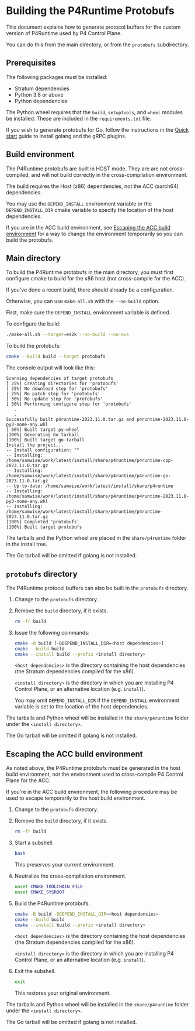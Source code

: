 # Building the P4Runtime Protobufs

This document explains how to generate protocol buffers for the custom
version of P4Runtime used by P4 Control Plane.

You can do this from the main directory, or from the `protobufs` subdirectory.

## Prerequisites

The following packages must be installed:

- Stratum dependencies
- Python 3.8 or above
- Python dependencies

The Python wheel requires that the `build`, `setuptools`, and `wheel`
modules be installed. These are included in the `requirements.txt` file.

If you wish to generate protobufs for Go, follow the instructions in the
[Quick start](https://grpc.io/docs/languages/go/quickstart/) guide
to install golang and the gRPC plugins.

## Build environment

The P4Runtime protobufs are built in HOST mode. They are are not
cross-compiled, and will not build correctly in the cross-compilation
environment.

The build requires the Host (x86) dependencies, not the ACC (aarch64)
dependencies.

You may use the `DEPEND_INSTALL` environment variable
or the `DEPEND_INSTALL_DIR` cmake variable
to specify the location of the host dependencies.

If you are in the ACC build environment, see
[Escaping the ACC build environment](#escaping-the-acc-build-environment)
for a way to change the environment temporarily so you can build the
protobufs.

## Main directory

To build the P4Runtime protobufs in the main directory, you must first
configure cmake to build for the x86 host (not cross-compile for the ACC).

If you've done a recent build, there should already be a configuration.

Otherwise, you can use `make-all.sh` with the `--no-build` option.

First, make sure the `DEPEND_INSTALL` environment variable is defined.

To configure the build:

```bash
./make-all.sh --target=es2k --no-build --no-ovs
```

To build the protobufs:

```bash
cmake --build build --target protobufs
```

The console output will look like this:

```text
Scanning dependencies of target protobufs
[ 25%] Creating directories for 'protobufs'
[ 25%] No download step for 'protobufs'
[ 25%] No patch step for 'protobufs'
[ 50%] No update step for 'protobufs'
[ 50%] Performing configure step for 'protobufs'
   .
   .
Successfully built p4runtime-2023.11.0.tar.gz and p4runtime-2023.11.0-py3-none-any.whl
[ 66%] Built target py-wheel
[100%] Generating Go tarball
[100%] Built target go-tarball
Install the project...
-- Install configuration: ""
-- Installing: /home/samwise/work/latest/install/share/p4runtime/p4runtime-cpp-2023.11.0.tar.gz
-- Installing: /home/samwise/work/latest/install/share/p4runtime/p4runtime-go-2023.11.0.tar.gz
-- Up-to-date: /home/samwise/work/latest/install/share/p4runtime
-- Installing: /home/samwise/work/latest/install/share/p4runtime/p4runtime-2023.11.0-py3-none-any.whl
-- Installing: /home/samwise/work/latest/install/share/p4runtime/p4runtime-2023.11.0.tar.gz
[100%] Completed 'protobufs'
[100%] Built target protobufs
```

The tarballs and the Python wheel are placed in the `share/p4runtime` folder
in the install tree.

The Go tarball will be omitted if golang is not installed.

## `protobufs` directory

The P4Runtime protocol buffers can also be built in the `protobufs` directory.

1. Change to the `protobufs` directory.

2. Remove the `build` directory, if it exists.

   ```bash
   rm -fr build
   ```

3. Issue the following commands:

   ```bash
   cmake -B build [-DDEPEND_INSTALL_DIR=<host dependencies>]
   cmake --build build
   cmake --install build --prefix <install directory>
   ```

   `<host dependencies>` is the directory containing the host dependencies
   (the Stratum dependencies compiled for the x86).

   `<install directory>` is the directory in which you are installing
   P4 Control Plane, or an alternative location (e.g. `install`).

   You may omit `DEPEND_INSTALL_DIR` if the `DEPEND_INSTALL` environment
   variable is set to the location of the host dependencies.

The tarballs and Python wheel will be installed in the `share/p4runtime`
folder under the `<install directory>`.

The Go tarball will be omitted if golang is not installed.

## Escaping the ACC build environment

As noted above, the P4Runtime protobufs must be generated in the host build
environment, not the environment used to cross-compile P4 Control Plane
for the ACC.

If you're in the ACC build environment, the following procedure may be
used to escape temporarily to the host build environment.

1. Change to the `protobufs` directory.

2. Remove the `build` directory, if it exists.

   ```bash
   rm -fr build
   ```

3. Start a subshell.

   ```bash
   bash
   ```

   This preserves your current environment.

4. Neutralize the cross-compilation environment.

   ```bash
   unset CMAKE_TOOLCHAIN_FILE
   unset CMAKE_SYSROOT
   ```

5. Build the P4Runtime protobufs.

   ```bash
   cmake -B build -DDEPEND_INSTALL_DIR=<host dependencies>
   cmake --build build
   cmake --install build --prefix <install directory>
   ```

   `<host dependencies>` is the directory containing the host dependencies
   (the Stratum dependencies compiled for the x86).

   `<install directory>` is the directory in which you are installing
   P4 Control Plane, or an alternative location (e.g. `install`).

6. Exit the subshell.

   ```bash
   exit
   ```

   This restores your original environment.

The tarballs and Python wheel will be installed in the `share/p4runtime`
folder under the `<install directory>`.

The Go tarball will be omitted if golang is not installed.
